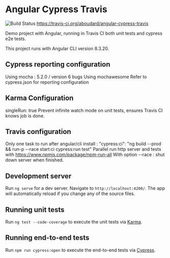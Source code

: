 # Angular Cypress Travis
![Build Status](https://travis-ci.org/aboudard/angular-cypress-travis.svg?branch=master)
https://travis-ci.org/aboudard/angular-cypress-travis

Demo project with Angular, running in Travis CI both unit tests and cypress e2e tests.

This project runs with Angular CLI version 8.3.20.

## Cypress reporting configuration
Using mocha : 5.2.0 / version 6 bugs
Using mochawesome
Refer to cypress.json for reporting configuration

## Karma Configuration
singleRun: true
Prevent infinite watch mode on unit tests, ensures Travis CI knows job is done.

## Travis configuration
Only one task to run after angular/cli install : 
"cypress:ci": "ng build --prod && run-p --race start:ci cypress:run test"
Parallel run http server and tests with https://www.npmjs.com/package/npm-run-all
With option --race : shut down server when finished.

## Development server

Run `ng serve` for a dev server. Navigate to `http://localhost:4200/`. The app will automatically reload if you change any of the source files.

## Running unit tests

Run `ng test --code-coverage` to execute the unit tests via [Karma](https://karma-runner.github.io).

## Running end-to-end tests

Run `npm run cypress:open` to execute the end-to-end tests via [Cypress](https://www.cypress.io).


